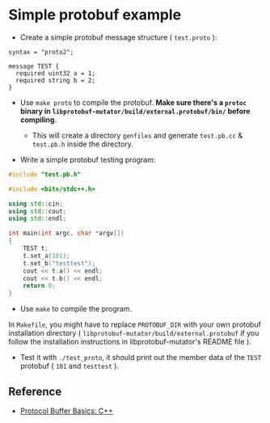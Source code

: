 # Simple protobuf example

* Create a simple protobuf message structure ( `test.proto` ): 

```
syntax = "proto2";

message TEST {
  required uint32 a = 1;
  required string b = 2;
}
```

* Use `make proto` to compile the protobuf. **Make sure there's a `protoc` binary in `libprotobuf-mutator/build/external.protobuf/bin/` before compiling**.
    - This will create a directory `genfiles` and generate `test.pb.cc` & `test.pb.h` inside the directory.

* Write a simple protobuf testing program:  

```cpp
#include "test.pb.h"

#include <bits/stdc++.h>

using std::cin;
using std::cout;
using std::endl;

int main(int argc, char *argv[])
{
    TEST t;
    t.set_a(101);
    t.set_b("testtest");
    cout << t.a() << endl;
    cout << t.b() << endl;   
    return 0;
} 
```

* Use `make` to compile the program.

In `Makefile`, you might have to replace `PROTOBUF_DIR` with your own protobuf installation directory ( `libprotobuf-mutator/build/external.protobuf` if you follow the installation instructions in libprotobuf-mutator's README file ).  

* Test it with `./test_proto`, it should print out the member data of the `TEST` protobuf ( `101` and `testtest` ).

## Reference  
* [Protocol Buffer Basics: C++](https://developers.google.com/protocol-buffers/docs/cpptutorial)

